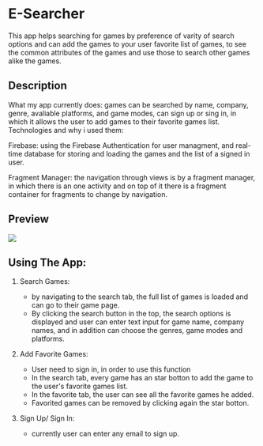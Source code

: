 # E-Searcher

This app helps searching for games by preference of varity of search options and can add the games to your user favorite list of games,
to see the common attributes of the games and use those to search other games alike the games.

## Description

What my app currently does: games can be searched by name, company, genre, avaliable platforms, and game modes,
can sign up or sing in, in which it allows the user to add games to their favorite games list.
Technologies and why i used them:

Firebase: using the Firebase Authentication for user managment, and real-time database for storing and loading the games and the list of a signed in user.

Fragment Manager: the navigation through views is by a fragment manager, in which there is an one activity and on top of it there is a fragment container for fragments to change by navigation.

## Preview

![](Preview.gif)

## Using The App:

1. Search Games:
   - by navigating to the search tab, the full list of games is loaded and can go to their game page.
   - By clicking the search button in the top, the search options is displayed and user can enter text input for game name, company names, and in addition can choose the genres, game modes and platforms.

2. Add Favorite Games:
   - User need to sign in, in order to use this function
   - In the search tab, every game has an star botton to add the game to the user's favorite games list.
   - In the favorite tab, the user can see all the favorite games he added.
   - Favorited games can be removed by clicking again the star botton.

3. Sign Up/ Sign In:
   - currently user can enter any email to sign up.


